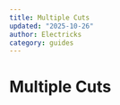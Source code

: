 ```yaml
---
title: Multiple Cuts
updated: "2025-10-26"
author: Electricks
category: guides
---
```


# Multiple Cuts

